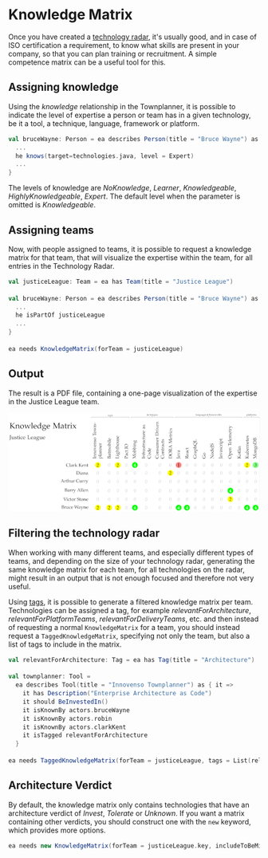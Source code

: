 # Knowledge Matrix

Once you have created a [technology radar](techradar.md), it's usually good, and in case of ISO certification
a requirement, to know what skills are present in your company, so that you can plan training or recruitment.
A simple competence matrix can be a useful tool for this.

## Assigning knowledge

Using the *knowledge* relationship in the Townplanner, it is possible to indicate the level of expertise a
person or team has in a given technology, be it a tool, a technique, language, framework or platform.

```scala
val bruceWayne: Person = ea describes Person(title = "Bruce Wayne") as { he =>
  ...
  he knows(target=technologies.java, level = Expert)
  ...
}
```

The levels of knowledge are *NoKnowledge*, *Learner*, *Knowledgeable*, *HighlyKnowledgeable*, *Expert*. The default level when the parameter is omitted is *Knowledgeable*.

## Assigning teams
Now, with people assigned to teams, it is possible to request a knowledge matrix for that team, that will visualize the expertise
within the team, for all entries in the Technology Radar.

```scala
val justiceLeague: Team = ea has Team(title = "Justice League")

val bruceWayne: Person = ea describes Person(title = "Bruce Wayne") as { he =>
  ...
  he isPartOf justiceLeague
  ...
}

ea needs KnowledgeMatrix(forTeam = justiceLeague)
```

## Output

The result is a PDF file, containing a one-page visualization of the expertise in the Justice League team.

![Knowledge Matrix](../images/knowledgematrix/knowledgematrix.png)

## Filtering the technology radar

When working with many different teams, and especially different types of teams, and depending on the size of your
technology radar, generating the same knowledge matrix for each team, for all technologies on the radar, might result
in an output that is not enough focused and therefore not very useful.

Using [tags](../dsl/tags.md), it is possible to generate a filtered knowledge matrix per team. Technologies can be assigned
a tag, for example *relevantForArchitecture*, *relevantForPlatformTeams*, *relevantForDeliveryTeams*, etc. and then instead
of requesting a normal `KnowledgeMatrix` for a team, you should instead request a `TaggedKnowledgeMatrix`, specifying not
only the team, but also a list of tags to include in the matrix.

```scala
val relevantForArchitecture: Tag = ea has Tag(title = "Architecture")

val townplanner: Tool =
  ea describes Tool(title = "Innovenso Townplanner") as { it =>
    it has Description("Enterprise Architecture as Code")
    it should BeInvestedIn()
    it isKnownBy actors.bruceWayne
    it isKnownBy actors.robin
    it isKnownBy actors.clarkKent
    it isTagged relevantForArchitecture
  }

ea needs TaggedKnowledgeMatrix(forTeam = justiceLeague, tags = List(relevantForArchitecture))
```

## Architecture Verdict

By default, the knowledge matrix only contains technologies that have an architecture verdict of *Invest*, *Tolerate* or
*Unknown*. If you want a matrix containing other verdicts, you should construct one with the `new` keyword, which
provides more options.

```scala
ea needs new KnowledgeMatrix(forTeam = justiceLeague.key, includeToBeMigrated = true)
```